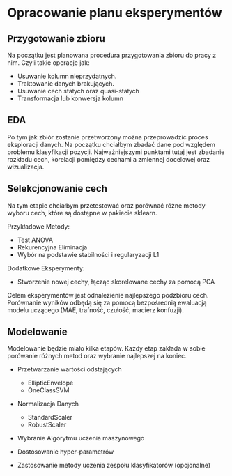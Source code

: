 # Opracowanie planu eksperymentów

## Przygotowanie zbioru

Na początku jest planowana procedura przygotowania zbioru do pracy z nim. Czyli takie operacje jak:

- Usuwanie kolumn nieprzydatnych.
- Traktowanie danych brakujących.
- Usuwanie cech stałych oraz quasi-stałych
- Transformacja lub konwersja kolumn

## EDA

Po tym jak zbiór zostanie przetworzony można przeprowadzić proces eksploracji danych. Na początku chciałbym zbadać dane pod względem problemu klasyfikacji pozycji. Najważniejszymi punktami tutaj jest zbadanie rozkładu cech, korelacji pomiędzy cechami a zmiennej docelowej oraz wizualizacja.

## Selekcjonowanie cech

Na tym etapie chciałbym przetestować oraz porównać różne metody wyboru cech, które są dostępne w pakiecie sklearn.

Przykładowe Metody:

- Test ANOVA
- Rekurencyjna Eliminacja
- Wybór na podstawie stabilności i regularyzacji L1

Dodatkowe Eksperymenty:

- Stworzenie nowej cechy, łącząc skorelowane cechy za pomocą PCA

Celem eksperymentów jest odnalezienie najlepszego podzbioru cech. Porównanie wyników  odbędą się za pomocą bezpośrednią ewaluacją modelu uczącego (MAE, trafność, czułość, macierz konfuzji).

## Modelowanie

Modelowanie będzie miało kilka etapów. Każdy etap zakłada w sobie porówanie różnych metod oraz wybranie najlepszej na koniec.

- Przetwarzanie wartości odstających

  - EllipticEnvelope
  - OneClassSVM

- Normalizacja Danych

  - StandardScaler
  - RobustScaler

- Wybranie Algorytmu uczenia maszynowego
- Dostosowanie hyper-parametrów
- Zastosowanie metody uczenia zespołu klasyfikatorów (opcjonalne)
